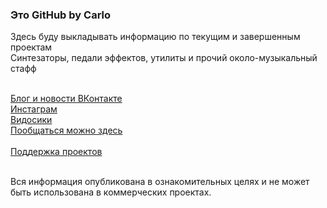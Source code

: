 ### Это GitHub by Carlo
Здесь буду выкладывать информацию по текущим и завершенным проектам<br>
Синтезаторы, педали эффектов, утилиты и прочий около-музыкальный стафф<br><br>

[Блог и новости ВКонтакте](https://vk.com/bycarlo)<br>
[Инстаграм](https://www.instagram.com/carlocarlocarlocarlocarlo/)<br>
[Видосики](https://www.youtube.com/channel/UCa2Oe689BiGiE1e0SV4l9ew)<br>
[Пообщаться можно здесь](https://vk.me/join/uNGo_e4lpQimftKkMFtO0WsmgifGtfISQjc=)<br><br>
[Поддержка проектов](https://vk.com/bycarlo?w=app6471849_-114519110)<br><br>

Вся информация опубликована в ознакомительных целях и не может быть использована в коммерческих проектах.
